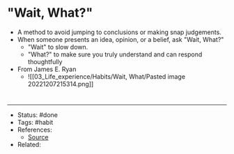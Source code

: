 # "Wait, What?"
- A method to avoid jumping to conclusions or making snap judgements.
- When someone presents an idea, opinion, or a belief, ask "Wait, What?"
	- "Wait" to slow down.
	- "What?" to make sure you truly understand and can respond thoughtfully
- From James E. Ryan
	- ![[03_Life_experience/Habits/Wait, What/Pasted image 20221207215314.png]]

#
---
- Status: #done
- Tags: #habit
- References:
	- [Source](https://twitter.com/_alexbrogan/status/1600131773417115649)
- Related:
